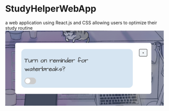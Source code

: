 # StudyHelperWebApp
a web application using React.js and CSS allowing users to optimize their study routine
![Screenshot](waterbreak.png)
